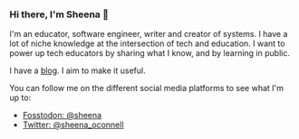 ### Hi there, I'm Sheena 👋

I'm an educator, software engineer, writer and creator of systems. I have a lot of niche knowledge at the intersection of tech and education. I want to power up tech educators by sharing what I know, and by learning in public.

I have a [blog](https://www.sheenaoc.com/). I aim to make it useful. 

You can follow me on the different social media platforms to see what I'm up to:

- [Fosstodon: @sheena](https://fosstodon.org/@sheena)
- [Twitter: @sheena_oconnell](https://twitter.com/sheena_oconnell)
